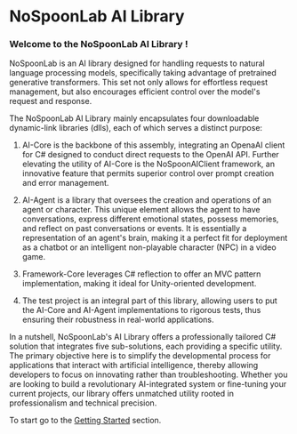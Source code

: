 # NoSpoonLab AI Library
### Welcome to the NoSpoonLab AI Library !

NoSpoonLab is an AI library designed for handling requests to natural language processing models, specifically taking advantage of pretrained generative transformers. This set not only allows for effortless request management, but also encourages efficient control over the model's request and response.

The NoSpoonLab AI Library mainly encapsulates four downloadable dynamic-link libraries (dlls), each of which serves a distinct purpose:

1. AI-Core is the backbone of this assembly, integrating an OpenaAI client for C# designed to conduct direct requests to the OpenAI API. Further elevating the utility of AI-Core is the NoSpoonAIClient framework, an innovative feature that permits superior control over prompt creation and error management.

2. AI-Agent is a library that oversees the creation and operations of an agent or character. This unique element allows the agent to have conversations, express different emotional states, possess memories, and reflect on past conversations or events. It is essentially a representation of an agent's brain, making it a perfect fit for deployment as a chatbot or an intelligent non-playable character (NPC) in a video game.

3. Framework-Core leverages C# reflection to offer an MVC pattern implementation, making it ideal for Unity-oriented development.

4. The test project is an integral part of this library, allowing users to put the AI-Core and AI-Agent implementations to rigorous tests, thus ensuring their robustness in real-world applications.

In a nutshell, NoSpoonLab's AI Library offers a professionally tailored C# solution that integrates five sub-solutions, each providing a specific utility. The primary objective here is to simplify the developmental process for applications that interact with artificial intelligence, thereby allowing developers to focus on innovating rather than troubleshooting. Whether you are looking to build a revolutionary AI-integrated system or fine-tuning your current projects, our library offers unmatched utility rooted in professionalism and technical precision.

To start go to the [Getting Started](articles/getting_started.md) section.